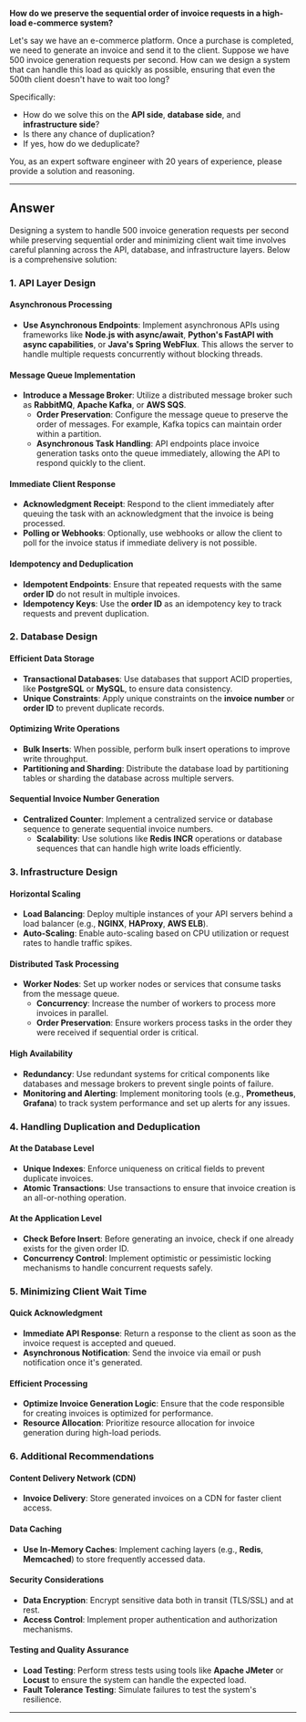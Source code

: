 **How do we preserve the sequential order of invoice requests in a high-load e-commerce system?**

Let's say we have an e-commerce platform. Once a purchase is completed, we need to generate an invoice and send it to the client. Suppose we have 500 invoice generation requests per second. How can we design a system that can handle this load as quickly as possible, ensuring that even the 500th client doesn't have to wait too long?

Specifically:

- How do we solve this on the **API side**, **database side**, and **infrastructure side**?
- Is there any chance of duplication?
- If yes, how do we deduplicate?

You, as an expert software engineer with 20 years of experience, please provide a solution and reasoning.

---

## Answer

Designing a system to handle 500 invoice generation requests per second while preserving sequential order and minimizing client wait time involves careful planning across the API, database, and infrastructure layers. Below is a comprehensive solution:

### 1. API Layer Design

#### **Asynchronous Processing**

- **Use Asynchronous Endpoints**: Implement asynchronous APIs using frameworks like **Node.js with async/await**, **Python's FastAPI with async capabilities**, or **Java's Spring WebFlux**. This allows the server to handle multiple requests concurrently without blocking threads.

#### **Message Queue Implementation**

- **Introduce a Message Broker**: Utilize a distributed message broker such as **RabbitMQ**, **Apache Kafka**, or **AWS SQS**.
  - **Order Preservation**: Configure the message queue to preserve the order of messages. For example, Kafka topics can maintain order within a partition.
  - **Asynchronous Task Handling**: API endpoints place invoice generation tasks onto the queue immediately, allowing the API to respond quickly to the client.

#### **Immediate Client Response**

- **Acknowledgment Receipt**: Respond to the client immediately after queuing the task with an acknowledgment that the invoice is being processed.
- **Polling or Webhooks**: Optionally, use webhooks or allow the client to poll for the invoice status if immediate delivery is not possible.

#### **Idempotency and Deduplication**

- **Idempotent Endpoints**: Ensure that repeated requests with the same **order ID** do not result in multiple invoices.
- **Idempotency Keys**: Use the **order ID** as an idempotency key to track requests and prevent duplication.

### 2. Database Design

#### **Efficient Data Storage**

- **Transactional Databases**: Use databases that support ACID properties, like **PostgreSQL** or **MySQL**, to ensure data consistency.
- **Unique Constraints**: Apply unique constraints on the **invoice number** or **order ID** to prevent duplicate records.

#### **Optimizing Write Operations**

- **Bulk Inserts**: When possible, perform bulk insert operations to improve write throughput.
- **Partitioning and Sharding**: Distribute the database load by partitioning tables or sharding the database across multiple servers.

#### **Sequential Invoice Number Generation**

- **Centralized Counter**: Implement a centralized service or database sequence to generate sequential invoice numbers.
  - **Scalability**: Use solutions like **Redis INCR** operations or database sequences that can handle high write loads efficiently.

### 3. Infrastructure Design

#### **Horizontal Scaling**

- **Load Balancing**: Deploy multiple instances of your API servers behind a load balancer (e.g., **NGINX**, **HAProxy**, **AWS ELB**).
- **Auto-Scaling**: Enable auto-scaling based on CPU utilization or request rates to handle traffic spikes.

#### **Distributed Task Processing**

- **Worker Nodes**: Set up worker nodes or services that consume tasks from the message queue.
  - **Concurrency**: Increase the number of workers to process more invoices in parallel.
  - **Order Preservation**: Ensure workers process tasks in the order they were received if sequential order is critical.

#### **High Availability**

- **Redundancy**: Use redundant systems for critical components like databases and message brokers to prevent single points of failure.
- **Monitoring and Alerting**: Implement monitoring tools (e.g., **Prometheus**, **Grafana**) to track system performance and set up alerts for any issues.

### 4. Handling Duplication and Deduplication

#### **At the Database Level**

- **Unique Indexes**: Enforce uniqueness on critical fields to prevent duplicate invoices.
- **Atomic Transactions**: Use transactions to ensure that invoice creation is an all-or-nothing operation.

#### **At the Application Level**

- **Check Before Insert**: Before generating an invoice, check if one already exists for the given order ID.
- **Concurrency Control**: Implement optimistic or pessimistic locking mechanisms to handle concurrent requests safely.

### 5. Minimizing Client Wait Time

#### **Quick Acknowledgment**

- **Immediate API Response**: Return a response to the client as soon as the invoice request is accepted and queued.
- **Asynchronous Notification**: Send the invoice via email or push notification once it's generated.

#### **Efficient Processing**

- **Optimize Invoice Generation Logic**: Ensure that the code responsible for creating invoices is optimized for performance.
- **Resource Allocation**: Prioritize resource allocation for invoice generation during high-load periods.

### 6. Additional Recommendations

#### **Content Delivery Network (CDN)**

- **Invoice Delivery**: Store generated invoices on a CDN for faster client access.

#### **Data Caching**

- **Use In-Memory Caches**: Implement caching layers (e.g., **Redis**, **Memcached**) to store frequently accessed data.

#### **Security Considerations**

- **Data Encryption**: Encrypt sensitive data both in transit (TLS/SSL) and at rest.
- **Access Control**: Implement proper authentication and authorization mechanisms.

#### **Testing and Quality Assurance**

- **Load Testing**: Perform stress tests using tools like **Apache JMeter** or **Locust** to ensure the system can handle the expected load.
- **Fault Tolerance Testing**: Simulate failures to test the system's resilience.

---
